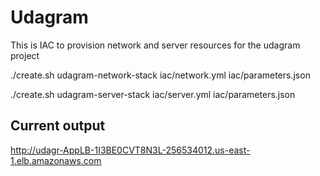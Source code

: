 # Udagram
This is IAC to provision network and server resources for the udagram project

./create.sh udagram-network-stack iac/network.yml iac/parameters.json

./create.sh udagram-server-stack iac/server.yml iac/parameters.json


## Current output
http://udagr-AppLB-1I3BE0CVT8N3L-256534012.us-east-1.elb.amazonaws.com